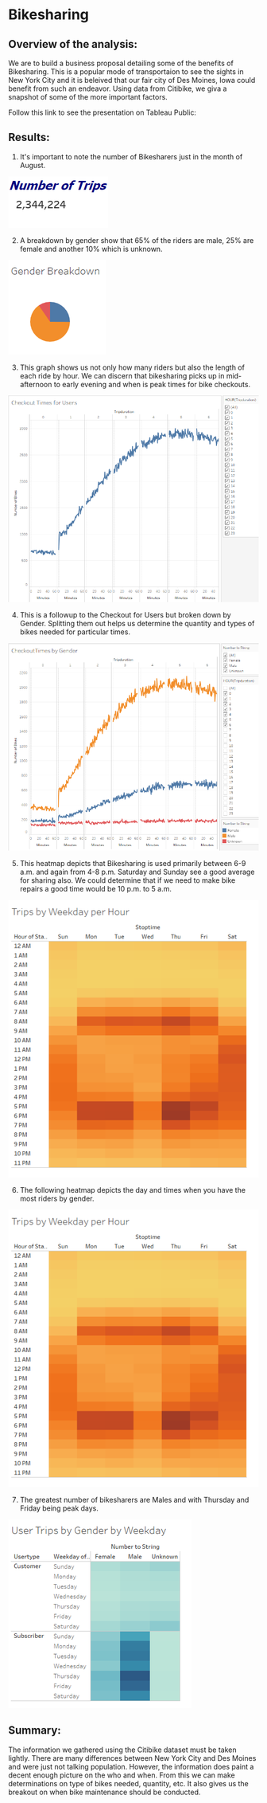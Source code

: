 # Bikesharing

## Overview of the analysis:  

We are to build a business proposal detailing some of the benefits of Bikesharing.  This is a popular mode of transportaion to see the sights in New York City and it is beleived that our fair city of Des Moines, Iowa could benefit from such an endeavor.  Using data from Citibike, we giva a snapshot of some of the more important factors. 

Follow this link to see the presentation on Tableau Public:

[](https://public.tableau.com/profile/paul.smith1805#!/vizhome/Mod14_Bikesharing_Challenge/Bikesharing?publish=yes)

## Results:

1. It's important to note the number of Bikesharers just in the month of August.

![](https://github.com/PJ427/Bikesharing/blob/main/Resources/Number_of_Trips.PNG)

2. A breakdown by gender show that 65% of the riders are male, 25% are female and another 10% which is unknown. 

![](https://github.com/PJ427/Bikesharing/blob/main/Resources/Gender_Breakdown.PNG)

3. This graph shows us not only how many riders but also the length of each ride by hour.  We can discern that bikesharing picks up in mid-afternoon to early evening and when is peak times for bike checkouts.

![](https://github.com/PJ427/Bikesharing/blob/main/Resources/Checkout_Times_by_Users.PNG)

4.  This is a followup to the Checkout for Users but broken down by Gender.  Splitting them out helps us determine the quantity and types of bikes needed for particular times.

![](https://github.com/PJ427/Bikesharing/blob/main/Resources/Checkout_Times_by_Gender.PNG)

5.  This heatmap depicts that Bikesharing is used primarily between 6-9 a.m. and again from 4-8 p.m.  Saturday and Sunday see a good average for sharing also.  We could determine that if we need to make bike repairs a good time would be 10 p.m. to 5 a.m.

![](https://github.com/PJ427/Bikesharing/blob/main/Resources/Trips_by_Weekdayper_Hour.PNG)

6. The following heatmap depicts the day and times when you have the most riders by gender.

![](https://github.com/PJ427/Bikesharing/blob/main/Resources/Trips_by_Weekdayper_Hour.PNG)

7.  The greatest number of bikesharers are Males and with Thursday and Friday being peak days.

![](https://github.com/PJ427/Bikesharing/blob/main/Resources/User_Trips_by_Gender_by_Weekday.PNG)

## Summary:

The information we gathered using the Citibike dataset must be taken lightly.  There are many differences between New York City and Des Moines and were just not talking population.  However, the information does paint a decent enough picture on the who and when.  From this we can make determinations on type of bikes needed, quantity, etc.  It also gives us the breakout on when bike maintenance should be conducted.


